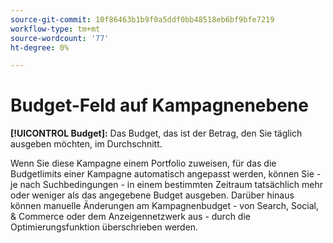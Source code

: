 ```yaml
---
source-git-commit: 10f86463b1b9f0a5ddf0bb48518eb6bf9bfe7219
workflow-type: tm+mt
source-wordcount: '77'
ht-degree: 0%

---
```

# Budget-Feld auf Kampagnenebene

**[!UICONTROL Budget]:** Das Budget, das ist der Betrag, den Sie täglich ausgeben möchten, im Durchschnitt.

Wenn Sie diese Kampagne einem Portfolio zuweisen, für das die Budgetlimits einer Kampagne automatisch angepasst werden, können Sie - je nach Suchbedingungen - in einem bestimmten Zeitraum tatsächlich mehr oder weniger als das angegebene Budget ausgeben. Darüber hinaus können manuelle Änderungen am Kampagnenbudget - von Search, Social, &amp; Commerce oder dem Anzeigennetzwerk aus - durch die Optimierungsfunktion überschrieben werden.
